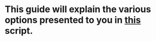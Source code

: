 # This guide will explain the various options presented to you in [this](https://github.com/Com320/OC-mech-datum-boxes) script.


